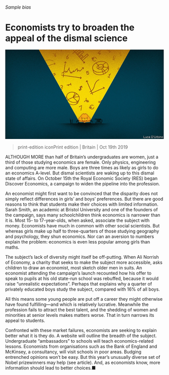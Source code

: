 ###### Sample bias

# Economists try to broaden the appeal of the dismal science 

![image](images/20191019_BRD001_0.jpg) 

> print-edition iconPrint edition | Britain | Oct 19th 2019 

ALTHOUGH MORE than half of Britain’s undergraduates are women, just a third of those studying economics are female. Only physics, engineering and computing are more male. Boys are three times as likely as girls to do an economics A-level. But dismal scientists are waking up to this dismal state of affairs. On October 15th the Royal Economic Society (RES) began Discover Economics, a campaign to widen the pipeline into the profession. 

An economist might first want to be convinced that the disparity does not simply reflect differences in girls’ and boys’ preferences. But there are good reasons to think that students make their choices with limited information. Sarah Smith, an academic at Bristol University and one of the founders of the campaign, says many schoolchildren think economics is narrower than it is. Most 15- to 17-year-olds, when asked, associate the subject with money. Economists have much in common with other social scientists. But whereas girls make up half to three-quarters of those studying geography and psychology, they shun economics. Nor can an aversion to numbers explain the problem: economics is even less popular among girls than maths. 

The subject’s lack of diversity might itself be off-putting. When Ali Norrish of Economy, a charity that seeks to make the subject more accessible, asks children to draw an economist, most sketch older men in suits. An economist attending the campaign’s launch recounted how his offer to speak to pupils at his old state-run school was rebuffed, because it would raise “unrealistic expectations”. Perhaps that explains why a quarter of privately educated boys study the subject, compared with 16% of all boys. 

All this means some young people are put off a career they might otherwise have found fulfilling—and which is relatively lucrative. Meanwhile the profession fails to attract the best talent, and the shedding of women and minorities at senior levels makes matters worse. That in turn narrows its appeal to students. 

Confronted with these market failures, economists are seeking to explain better what it is they do. A website will outline the breadth of the subject. Undergraduate “ambassadors” to schools will teach economics-related lessons. Economists from organisations such as the Bank of England and McKinsey, a consultancy, will visit schools in poor areas. Budging entrenched opinions won’t be easy. But this year’s unusually diverse set of Nobel prizewinners may help (see article). And, as economists know, more information should lead to better choices.■ 

